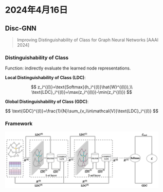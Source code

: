 # 2024年4月16日

## Disc-GNN

> Improving Distinguishability of Class for Graph Neural Networks [AAAI 2024]

### Distinguishability of Class

Function: indirectly evaluate the learned node representations.

**Local Distinguishability of Class (LDC)**:

$$
z_i^{(l)}=\text{Softmax}(h_i^{(l)}\hat{W}^{(l)}),\\
\text{LDC}_i^{(l)}=\max(z_i^{(l)})-\min(z_i^{(l)})
$$

**Global Distinguishability of Class (GDC)**:

$$
\text{GDC}^{(l)}=\frac{1}{N}\sum_{v_i\in\mathcal{V}}\text{LDC}_i^{(l)}
$$

### Framework

![](./figures/disc_gnn_framework.png)